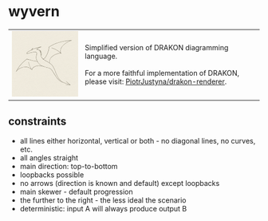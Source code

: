 # wyvern

<table>
  <tr>
    <td><img src="wyvern.png" alt="wyvern" style="width:300px;"/></td>
    <td>
      Simplified version of DRAKON diagramming language.
      <br /> <br />
      For a more faithful implementation of DRAKON, please visit: <a href="https://github.com/PiotrJustyna/drakon-renderer">PiotrJustyna/drakon-renderer</a>.
    </td>
  </tr>
</table>

## constraints

* all lines either horizontal, vertical or both - no diagonal lines, no curves, etc.
* all angles straight
* main direction: top-to-bottom
* loopbacks possible
* no arrows (direction is known and default) except loopbacks
* main skewer - default progression
* the further to the right - the less ideal the scenario
* deterministic: input A will always produce output B

